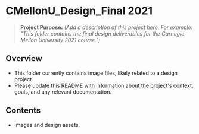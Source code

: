 # CMellonU_Design_Final 2021

> **Project Purpose:** _(Add a description of this project here. For example: "This folder contains the final design deliverables for the Carnegie Mellon University 2021 course.")_

## Overview
- This folder currently contains image files, likely related to a design project.
- Please update this README with information about the project's context, goals, and any relevant documentation.

## Contents
- Images and design assets. 
